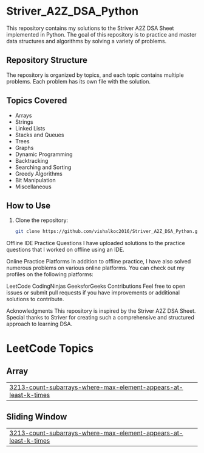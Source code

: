 # Striver_A2Z_DSA_Python

This repository contains my solutions to the Striver A2Z DSA Sheet implemented in Python. The goal of this repository is to practice and master data structures and algorithms by solving a variety of problems.

## Repository Structure

The repository is organized by topics, and each topic contains multiple problems. Each problem has its own file with the solution.

## Topics Covered

- Arrays
- Strings
- Linked Lists
- Stacks and Queues
- Trees
- Graphs
- Dynamic Programming
- Backtracking
- Searching and Sorting
- Greedy Algorithms
- Bit Manipulation
- Miscellaneous

## How to Use

1. Clone the repository:
   ```sh
   git clone https://github.com/vishalkoc2016/Striver_A2Z_DSA_Python.git

Offline IDE Practice Questions
I have uploaded solutions to the practice questions that I worked on offline using an IDE.

Online Practice Platforms
In addition to offline practice, I have also solved numerous problems on various online platforms. You can check out my profiles on the following platforms:


LeetCode
CodingNinjas
GeeksforGeeks
Contributions
Feel free to open issues or submit pull requests if you have improvements or additional solutions to contribute.

Acknowledgments
This repository is inspired by the Striver A2Z DSA Sheet. Special thanks to Striver for creating such a comprehensive and structured approach to learning DSA.

<!---LeetCode Topics Start-->
# LeetCode Topics
## Array
|  |
| ------- |
| [3213-count-subarrays-where-max-element-appears-at-least-k-times](https://github.com/vishalkoc2016/Striver_A2Z_DSA_Python/tree/master/3213-count-subarrays-where-max-element-appears-at-least-k-times) |
## Sliding Window
|  |
| ------- |
| [3213-count-subarrays-where-max-element-appears-at-least-k-times](https://github.com/vishalkoc2016/Striver_A2Z_DSA_Python/tree/master/3213-count-subarrays-where-max-element-appears-at-least-k-times) |
<!---LeetCode Topics End-->